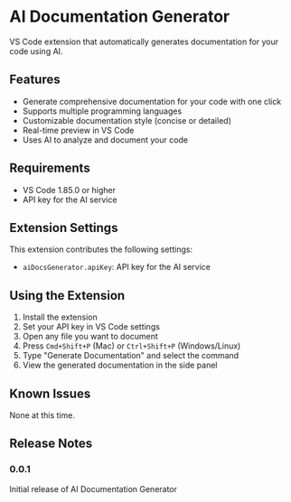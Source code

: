 # AI Documentation Generator

VS Code extension that automatically generates documentation for your code using AI.

## Features

- Generate comprehensive documentation for your code with one click
- Supports multiple programming languages
- Customizable documentation style (concise or detailed)
- Real-time preview in VS Code
- Uses AI to analyze and document your code

## Requirements

- VS Code 1.85.0 or higher
- API key for the AI service

## Extension Settings

This extension contributes the following settings:

* `aiDocsGenerator.apiKey`: API key for the AI service

## Using the Extension

1. Install the extension
2. Set your API key in VS Code settings
3. Open any file you want to document
4. Press `Cmd+Shift+P` (Mac) or `Ctrl+Shift+P` (Windows/Linux)
5. Type "Generate Documentation" and select the command
6. View the generated documentation in the side panel

## Known Issues

None at this time.

## Release Notes

### 0.0.1

Initial release of AI Documentation Generator